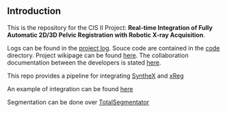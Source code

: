 ## Introduction

This is the repository for the CIS II Project: **Real-time Integration of Fully Automatic 2D/3D Pelvic Registration with Robotic X-ray Acquisition**. 

Logs can be found in the [project log](./Docs/CIS_II_Project.md). Souce code are contained in the [code](./code) directory. Project wikipage can be found [here](https://ciis.lcsr.jhu.edu/doku.php?id=courses:456:2023:projects). The collaboration documentation between the developers is stated [here](./Docs/Collaboration_Doc.md).

This repo provides a pipeline for integrating [SyntheX](https://github.com/arcadelab/SyntheX) and [xReg](https://github.com/rg2/xreg)

An example of integration can be found [here](https://github.com/gaocong13/Orthopedic-Robot-Navigation)

Segmentation can be done over [TotalSegmentator](https://github.com/wasserth/TotalSegmentator)

